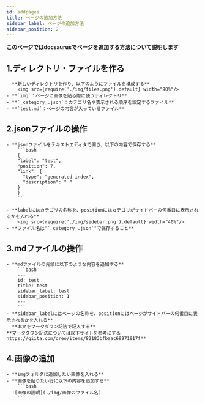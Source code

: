 ```yaml
---
id: addpages
title: ページの追加方法
sidebar_label: ページの追加方法
sidebar_position: 2
---
```

**このページではdocsaurusでページを追加する方法について説明します**
 
## 1.ディレクトリ・ファイルを作る
    - **新しいディレクトリを作り、以下のようにファイルを構成する**
        <img src={require('./img/files.png').default} width="90%"/>
    - **`img`：ページに画像を貼る際に使うディレクトリ**
    - **`_category_.json`：カテゴリ名や表示される順序を設定するファイル**
    - **`test.md`：ページの内容が入っているファイル**

## 2.jsonファイルの操作
    - **jsonファイルをテキストエディタで開き、以下の内容で保存する**
        ```bash
        {
        "label": "test",
        "position": 7,
        "link": {
          "type": "generated-index",
          "description": " "
        }
        }
        ```

    - **labelにはカテゴリの名称を、positionにはカテゴリがサイドバーの何番目に表示されるかを入れる**
        <img src={require('./img/sidebar.png').default} width="40%"/>
    - **ファイル名は"`_category_.json`"で保存すること**

## 3.mdファイルの操作
    - **mdファイルの先頭に以下のような内容を追加する**
        ```bash
        ---
        id: test
        title: test
        sidebar_label: test
        sidebar_position: 1
        ---
        ```
    - **sidebar_labelにはページの名称を、positionにはページがサイドバーの何番目に表示されるかを入れる**
    - **本文をマークダウン記法で記入する**
    **マークダウン記法については以下サイトを参考にするhttps://qiita.com/oreo/items/82183bfbaac69971917f**

## 4.画像の追加
    - **imgフォルダに追加したい画像を入れる**
    - **画像を貼りたい行に以下の内容を追加する**
        ```bash
      ![画像の説明](./img/画像のファイル名) 
        ```
